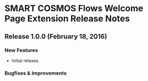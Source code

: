 # SMART COSMOS Flows Welcome Page Extension Release Notes

## Release 1.0.0 (February 18, 2016)

### New Features

* Initial release.

### Bugfixes & Improvements

